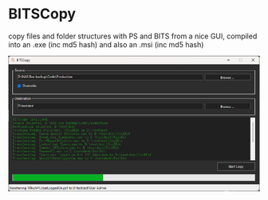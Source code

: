 # BITSCopy
copy files and folder structures with PS and BITS from a nice GUI, compiled into an .exe (inc md5 hash) and also an .msi (inc md5 hash)

![BITSCopy GUI](https://github.com/richeaston/BITSCopy/blob/main/Screenshot_20221228_121812.png)

